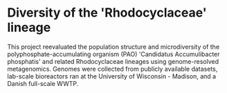 # Diversity of the 'Rhodocyclaceae' lineage 

This project reevaluated the population structure and microdiversity of the polyphosphate-accumulating organism (PAO) 'Candidatus Accumulibacter phosphatis' and related Rhodocyclaceae lineages using genome-resolved metagenomics. Genomes were collected from publicly available datasets, lab-scale bioreactors ran at the University of Wisconsin - Madison, and a Danish full-scale WWTP. 